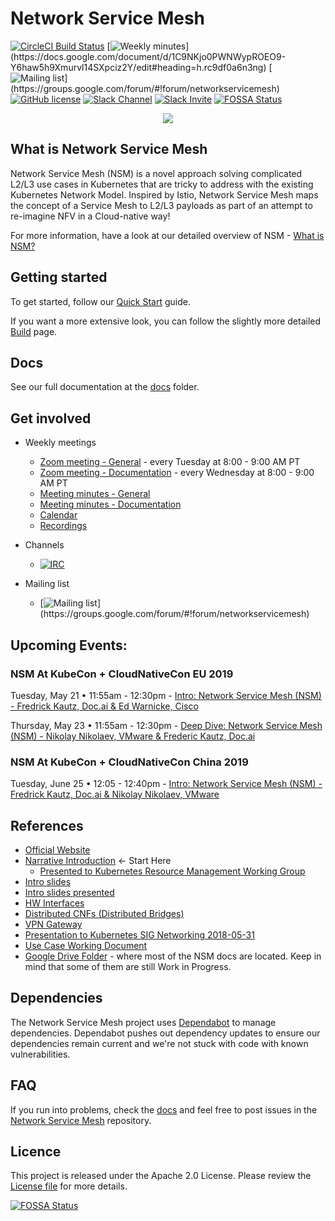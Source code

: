 # Network Service Mesh

[![CircleCI Build Status](https://circleci.com/gh/networkservicemesh/networkservicemesh/tree/master.svg?style=svg)](https://circleci.com/gh/networkservicemesh/networkservicemesh/tree/master)
[![Weekly minutes](https://img.shields.io/badge/Weekly%20Meeting%20Minutes-Tue%208am%20PT-blue.svg?style=plastic")](https://docs.google.com/document/d/1C9NKjo0PWNWypROEO9-Y6haw5h9Xmurvl14SXpciz2Y/edit#heading=h.rc9df0a6n3ng)
[![Mailing list](https://img.shields.io/badge/Mailing%20List-networkservicemesh-blue.svg?style=plastic")](https://groups.google.com/forum/#!forum/networkservicemesh)
[![GitHub license](https://img.shields.io/badge/license-Apache%20license%202.0-blue.svg)](https://github.com/networkservicemesh/networkservicemesh/blob/master/LICENSE)
[![Slack Channel](https://img.shields.io/badge/Slack:-%23nsm%20on%20CNCF%20Slack-blue.svg?style=plastic&logo=slack)](https://cloud-native.slack.com/messages/CHQNNUPN1/files/FHU5KB3PW/#nsm)
[![Slack Invite](https://img.shields.io/badge/Slack-CNCF%20Slack%20Invite-blue.svg?style=plastic&logo=slack)](https://slack.cncf.io/)
[![FOSSA Status](https://app.fossa.io/api/projects/git%2Bgithub.com%2Fnetworkservicemesh%2Fnetworkservicemesh.svg?type=shield)](https://app.fossa.io/projects/git%2Bgithub.com%2Fnetworkservicemesh%2Fnetworkservicemesh?ref=badge_shield)

<p align="center">
  <a href="https://www.networkservicemesh.io/"><img src="https://networkservicemesh.io/img/logo.png"></a>
</p>

## What is Network Service Mesh

Network Service Mesh (NSM) is a novel approach solving complicated L2/L3 use cases in Kubernetes that are tricky to address with the existing Kubernetes Network Model. Inspired by Istio, Network Service Mesh maps the concept of a Service Mesh to L2/L3 payloads as part of an attempt to re-imagine NFV in a Cloud-native way!

For more information, have a look at our detailed overview of NSM - [What is NSM?](/docs/what-is-nsm.md)

## Getting started

To get started, follow our [Quick Start](/docs/guide-quickstart.md) guide.

If you want a more extensive look, you can follow the slightly more detailed [Build](/docs/guide-build.md) page.

## Docs

See our full documentation at the [docs](/docs/README.md) folder.

## Get involved

* Weekly meetings
  * [Zoom meeting - General](https://zoom.us/my/networkservicemeshwg) - every Tuesday at 8:00 - 9:00 AM PT
  * [Zoom meeting - Documentation](https://zoom.us/my/networkservicemeshwg) - every Wednesday at 8:00 - 9:00 AM PT
  * [Meeting minutes - General](https://docs.google.com/document/d/1C9NKjo0PWNWypROEO9-Y6haw5h9Xmurvl14SXpciz2Y/edit#heading=h.rc9df0a6n3ng)
  * [Meeting minutes - Documentation](https://docs.google.com/document/d/1113nzdL-DcDAWT3963IsS9LeekgXLTgGebxPO7ZnJaA/edit?usp=sharing)
  * [Calendar](https://calendar.google.com/calendar/embed?src=iae5pl3qbf2g5ehm6jb2h7gv08%40group.calendar.google.com&ctz=America%2FLos_Angeles)
  * [Recordings](https://www.youtube.com/playlist?list=PLj6h78yzYM2Ob01WuF-mqMxd8a_wAuppb)

* Channels
  * [![IRC](https://www.irccloud.com/invite-svg?channel=%23networkservicemesh&amp;hostname=irc.freenode.net&amp;port=6697&amp;ssl=1)](http://webchat.freenode.net/?channels=networkservicemesh)

* Mailing list
  * [![Mailing list](https://img.shields.io/badge/Mailing%20List-networkservicemesh-blue.svg?style=plastic")](https://groups.google.com/forum/#!forum/networkservicemesh)

## Upcoming Events:


### NSM At KubeCon + CloudNativeCon EU 2019

Tuesday, May 21 • 11:55am - 12:30pm - [Intro: Network Service Mesh (NSM) - Fredrick Kautz, Doc.ai & Ed Warnicke, Cisco](https://sched.co/NxZ5)

Thursday, May 23 • 11:55am - 12:30pm - [Deep Dive: Network Service Mesh (NSM) - Nikolay Nikolaev, VMware & Frederic Kautz, Doc.ai](https://sched.co/NxZi)


### NSM At KubeCon + CloudNativeCon China 2019

Tuesday, June 25 • 12:05 - 12:40pm - [Intro: Network Service Mesh (NSM) - Fredrick Kautz, Doc.ai & Nikolay Nikolaev, VMware](https://sched.co/OB2V)


## References

* [Official Website](https://www.networkservicemesh.io/)
* [Narrative Introduction](https://docs.google.com/presentation/d/1IC2kLnQGDz1hbeO0rD7Y82O_4NwzgIoGgm0oOXyaQ9Y/edit#slide=id.p) <- Start Here
  * [Presented to Kubernetes Resource Management Working Group](https://www.youtube.com/watch?v=pToCYxp5Kgs)
* [Intro slides](https://docs.google.com/presentation/d/1C3r91ev0tWnFFUjiV4W84Hp965YGR1D9lChZo73Jwq0/edit#slide=id.g375263091c_1_0)
* [Intro slides presented](https://www.youtube.com/watch?v=f2FV6C_dSk4)
* [HW Interfaces](https://drive.google.com/open?id=1_nwt1tTy-RWYHDj70-2g6g7OvBuuyGpCbyEREjdZkNU)
* [Distributed CNFs (Distributed Bridges)](https://drive.google.com/open?id=1j78oj_5bJ23dydFT-FTrMwlSrMkHPGC70qmjQzQRPJ4)
* [VPN Gateway](https://docs.google.com/presentation/d/1BnouS8d_Aesq9IPRPWRxTcZR1ZtmULcyh6l0gAK204Q/edit#slide=id.p)
* [Presentation to Kubernetes SIG Networking 2018-05-31](https://docs.google.com/presentation/d/1vmN5EevNccel6Wt8KgmkXhAfnjIli4IbjskezQjyfUE/edit#slide=id.p)
* [Use Case Working Document](https://drive.google.com/open?id=1bIK_SF8lnP1IrZQUIj4eAuDyibSI6tpMvE_bF3RKSCk)
* [Google Drive Folder](https://drive.google.com/drive/folders/1f5fek-PLvoycMTCp6c-Dn_d9_sBNTfag) - where most of the NSM docs are located. Keep in mind that some of them are still Work in Progress.

## Dependencies

The Network Service Mesh project uses [Dependabot](https://dependabot.com/) to manage dependencies.
Dependabot pushes out dependency updates to ensure our dependencies remain current and we're not stuck
with code with known vulnerabilities.

## FAQ

If you run into problems, check the [docs](/docs/README.md) and feel free to post issues in the [Network Service Mesh](https://github.com/networkservicemesh/networkservicemesh/issues) repository.

## Licence

This project is released under the Apache 2.0 License. Please review the [License file](LICENSE) for more details.


[![FOSSA Status](https://app.fossa.io/api/projects/git%2Bgithub.com%2Fnetworkservicemesh%2Fnetworkservicemesh.svg?type=large)](https://app.fossa.io/projects/git%2Bgithub.com%2Fnetworkservicemesh%2Fnetworkservicemesh?ref=badge_large)
